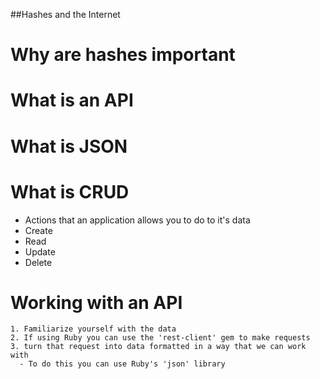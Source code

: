 ##Hashes and the Internet 

# Why are hashes important

# What is an API 

# What is JSON

# What is CRUD 
  - Actions that an application allows you to do to it's data
  - Create 
  - Read 
  - Update
  - Delete 


  # Working with an API
    1. Familiarize yourself with the data 
    2. If using Ruby you can use the 'rest-client' gem to make requests 
    3. turn that request into data formatted in a way that we can work with 
      - To do this you can use Ruby's 'json' library 
